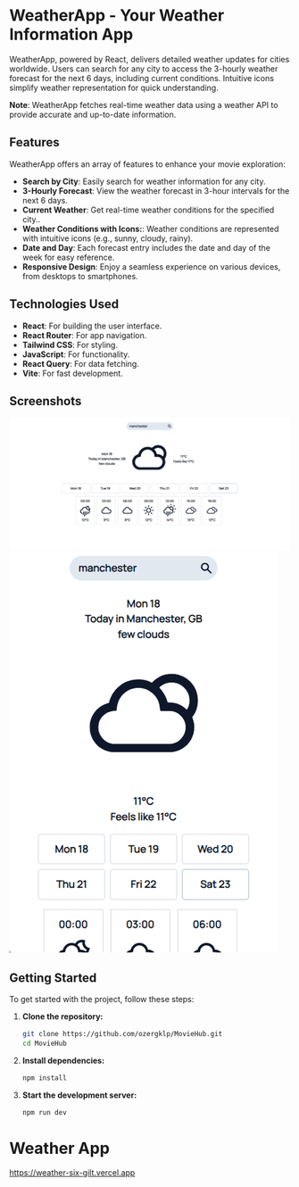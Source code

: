 # WeatherApp - Your Weather Information App

WeatherApp, powered by React, delivers detailed weather updates for cities worldwide. Users can search for any city to access the 3-hourly weather forecast for the next 6 days, including current conditions. Intuitive icons simplify weather representation for quick understanding.

**Note**: WeatherApp fetches real-time weather data using a weather API to provide accurate and up-to-date information.

## Features

WeatherApp offers an array of features to enhance your movie exploration:

- **Search by City**:  Easily search for weather information for any city.
- **3-Hourly Forecast**: View the weather forecast in 3-hour intervals for the next 6 days.
- **Current Weather**: Get real-time weather conditions for the specified city..
- **Weather Conditions with Icons:**: Weather conditions are represented with intuitive icons (e.g., sunny, cloudy, rainy).
- **Date and Day**: Each forecast entry includes the date and day of the week for easy reference.
- **Responsive Design**: Enjoy a seamless experience on various devices, from desktops to smartphones.

## Technologies Used

- **React**: For building the user interface.
- **React Router**: For app navigation.
- **Tailwind CSS**: For styling.
- **JavaScript**: For functionality.
- **React Query**: For data fetching.
- **Vite**: For fast development.
  
## Screenshots

![home page](./images/1.png)
![weather details](./images/2.png)

## Getting Started

To get started with the project, follow these steps:

1. **Clone the repository:**

   ```sh
   git clone https://github.com/ozergklp/MovieHub.git
   cd MovieHub
2. **Install dependencies:**

   ```sh
   npm install
3. **Start the development server:**

   ```sh
   npm run dev 
# Weather App
https://weather-six-gilt.vercel.app

